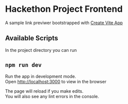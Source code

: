 # Hackethon Project Frontend

A sample link previwer bootstrapped with [Create Vite App](https://vitejs.dev/guide)

## Available Scripts

In the project directory you can run

## `npm run dev`

Run the app in development mode.\
Open [http://localhost:3000](http://localhost:3000) to view in the browser

The page will reload if you make edits.\
You will also see any lint errors in the console.
